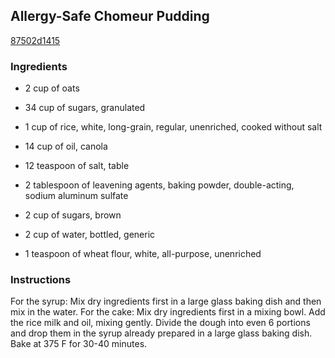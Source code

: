 ## Allergy-Safe Chomeur Pudding

[87502d1415](http://www.food.com/recipe/allergy-safe-chomeur-pudding-259058)

### Ingredients

 - 2 cup of oats

 - 34 cup of sugars, granulated

 - 1 cup of rice, white, long-grain, regular, unenriched, cooked without salt

 - 14 cup of oil, canola

 - 12 teaspoon of salt, table

 - 2 tablespoon of leavening agents, baking powder, double-acting, sodium aluminum sulfate

 - 2 cup of sugars, brown

 - 2 cup of water, bottled, generic

 - 1 teaspoon of wheat flour, white, all-purpose, unenriched

### Instructions

For the syrup: Mix dry ingredients first in a large glass baking dish and then mix in the water. For the cake: Mix dry ingredients first in a mixing bowl. Add the rice milk and oil, mixing gently. Divide the dough into even 6 portions and drop them in the syrup already prepared in a large glass baking dish. Bake at 375 F for 30-40 minutes.